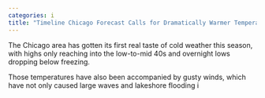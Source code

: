 ```yaml
---
categories: i
title: "Timeline Chicago Forecast Calls for Dramatically Warmer Temperatures This Weekend"
---
```


The Chicago area has gotten its first real taste of cold weather this season, with highs only reaching into the low-to-mid 40s and overnight lows dropping below freezing.



Those temperatures have also been accompanied by gusty winds, which have not only caused large waves and lakeshore flooding i
